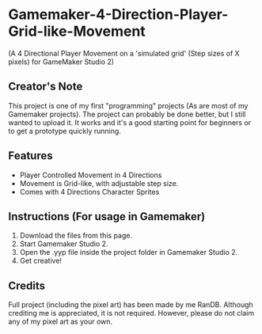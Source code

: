 # Gamemaker-4-Direction-Player-Grid-like-Movement

(A 4 Directional Player Movement on a 'simulated grid' (Step sizes of X pixels) for GameMaker Studio 2)

Creator's Note
---------
This project is one of my first "programming" projects (As are most of my Gamemaker projects). 
The project can probably be done better, but I still wanted to upload it. It works and it's a good starting point 
for beginners or to get a prototype quickly running.

Features
----------
* Player Controlled Movement in 4 Directions
* Movement is Grid-like, with adjustable step size.
* Comes with 4 Directions Character Sprites

Instructions (For usage in Gamemaker)
----------
1. Download the files from this page.
2. Start Gamemaker Studio 2.
3. Open the .yyp file inside the project folder in Gamemaker Studio 2.
4. Get creative!

Credits
----------
Full project (including the pixel art) has been made by me RanDB.  Although crediting me is appreciated, it is not required. However, please do not claim any of my pixel art  as your own.
